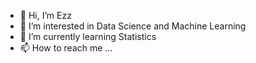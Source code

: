 - 👋 Hi, I’m Ezz
- 👀 I’m interested in Data Science and Machine Learning
- 🌱 I’m currently learning Statistics
- 📫 How to reach me ...

<!---
Ezzio11/Ezzio11 is a ✨ special ✨ repository because its `README.md` (this file) appears on your GitHub profile.
You can click the Preview link to take a look at your changes.
--->
